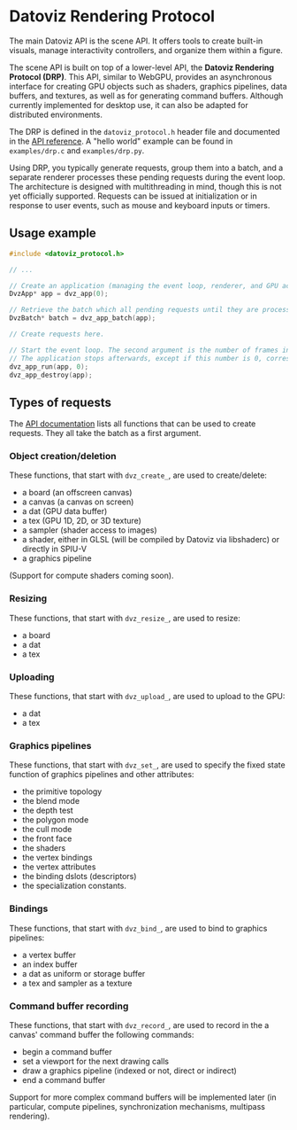 # Datoviz Rendering Protocol

The main Datoviz API is the scene API.
It offers tools to create built-in visuals, manage interactivity controllers, and organize them within a figure.

The scene API is built on top of a lower-level API, the **Datoviz Rendering Protocol (DRP)**.
This API, similar to WebGPU, provides an asynchronous interface for creating GPU objects such as shaders, graphics pipelines, data buffers, and textures, as well as for generating command buffers.
Although currently implemented for desktop use, it can also be adapted for distributed environments.

The DRP is defined in the `datoviz_protocol.h` header file and documented in the [API reference](api.md#datoviz-rendering-protocol-functions).
A "hello world" example can be found in `examples/drp.c` and `examples/drp.py`.

Using DRP, you typically generate requests, group them into a batch, and a separate renderer processes these pending requests during the event loop.
The architecture is designed with multithreading in mind, though this is not yet officially supported.
Requests can be issued at initialization or in response to user events, such as mouse and keyboard inputs or timers.

## Usage example

```c
#include <datoviz_protocol.h>

// ...

// Create an application (managing the event loop, renderer, and GPU access).
DvzApp* app = dvz_app(0);

// Retrieve the batch which all pending requests until they are processed by the app's renderer.
DvzBatch* batch = dvz_app_batch(app);

// Create requests here.

// Start the event loop. The second argument is the number of frames in the event loop.
// The application stops afterwards, except if this number is 0, corresponding to an infinite loop.
dvz_app_run(app, 0);
dvz_app_destroy(app);
```

## Types of requests

The [API documentation](api.md#datoviz-rendering-protocol-functions) lists all functions that can be used to create requests.
They all take the batch as a first argument.

### Object creation/deletion

These functions, that start with `dvz_create_`, are used to create/delete:

* a board (an offscreen canvas)
* a canvas (a canvas on screen)
* a dat (GPU data buffer)
* a tex (GPU 1D, 2D, or 3D texture)
* a sampler (shader access to images)
* a shader, either in GLSL (will be compiled by Datoviz via libshaderc) or directly in SPIU-V
* a graphics pipeline

(Support for compute shaders coming soon).

### Resizing

These functions, that start with `dvz_resize_`, are used to resize:

* a board
* a dat
* a tex

### Uploading

These functions, that start with `dvz_upload_`, are used to upload to the GPU:

* a dat
* a tex

### Graphics pipelines

These functions, that start with `dvz_set_`, are used to specify the fixed state function of graphics pipelines and other attributes:

* the primitive topology
* the blend mode
* the depth test
* the polygon mode
* the cull mode
* the front face
* the shaders
* the vertex bindings
* the vertex attributes
* the binding dslots (descriptors)
* the specialization constants.

### Bindings

These functions, that start with `dvz_bind_`, are used to bind to graphics pipelines:

* a vertex buffer
* an index buffer
* a dat as uniform or storage buffer
* a tex and sampler as a texture

### Command buffer recording

These functions, that start with `dvz_record_`, are used to record in the a canvas' command buffer the following commands:

* begin a command buffer
* set a viewport for the next drawing calls
* draw a graphics pipeline (indexed or not, direct or indirect)
* end a command buffer

Support for more complex command buffers will be implemented later (in particular, compute pipelines, synchronization mechanisms, multipass rendering).
